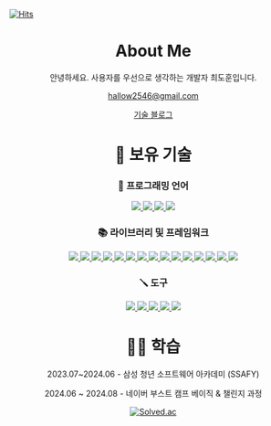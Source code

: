 [![Hits](https://hits.seeyoufarm.com/api/count/incr/badge.svg?url=https%3A%2F%2Fgithub.com%2FDohun-choi%2FTIL&count_bg=%23DC3FCE&title_bg=%23555555&icon=&icon_color=%23E7E7E7&title=Visitors&edge_flat=false)](https://hits.seeyoufarm.com)

<div align="center">

# About Me
안녕하세요. 사용자를 우선으로 생각하는 개발자 최도훈입니다.

hallow2546@gmail.com


[기술 블로그](https://curt-poem.tistory.com/)

# 📝 보유 기술
### 💬 프로그래밍 언어
<a href="https://developer.mozilla.org/ko/docs/Web/JavaScript">
  <img src="https://img.shields.io/badge/javascript-F7DF1E?style=flat&logo=javascript&logoColor=white">
</a>
<a href="https://www.typescriptlang.org/ko/">
  <img src="https://img.shields.io/badge/typescript-3178C6?style=flat&logo=typescript&logoColor=white">
</a>
<a href="https://dart.dev/">
  <img src="https://img.shields.io/badge/dart-0175C2?style=flat&logo=dart&logoColor=white">
</a>
<a href="https://www.python.org/">
  <img src="https://img.shields.io/badge/python-3776AB?style=flat&logo=python&logoColor=white">
</a>

### 📚 라이브러리 및 프레임워크
<a href="https://ko.react.dev/">
  <img src="https://img.shields.io/badge/react-61DAFB?style=flat&logo=react&logoColor=white">
</a>
<a href="https://ko.vuejs.org/">
  <img src="https://img.shields.io/badge/vue-4FC08D?style=flat&logo=vuedotjs&logoColor=white">
</a>
<a href="https://nextjs.org/">
  <img src="https://img.shields.io/badge/next-000000?style=flat&logo=nextdotjs&logoColor=white">
</a>
<a href="https://ko.vitejs.dev/guide/">
  <img src="https://img.shields.io/badge/vite-646CFF?style=flat&logo=vite&logoColor=white">
</a>
<a href="https://expo.dev/">
  <img src="https://img.shields.io/badge/reactnative-61DAFB?style=flat&logo=react&logoColor=white">
</a>
<a href="https://tanstack.com/query/latest">
  <img src="https://img.shields.io/badge/tanstackquery-FF4154?style=flat&logo=reactquery&logoColor=white">
</a>
<a href="https://jestjs.io/">
  <img src="https://img.shields.io/badge/jest-C21325?style=flat&logo=jest&logoColor=white">
</a>
<a href="https://storybook.js.org/">
  <img src="https://img.shields.io/badge/storybook-FF4785?style=flat&logo=storybook&logoColor=white">
</a>
<a href="https://mswjs.io/">
  <img src="https://img.shields.io/badge/msw-FF6A33?style=flat&logo=mockserviceworker&logoColor=white">
</a>
<a href="https://ko.redux.js.org/">
  <img src="https://img.shields.io/badge/redux-764ABC?style=flat&logo=redux&logoColor=white">
</a>
<a href="https://zustand-demo.pmnd.rs/">
  <img src="https://img.shields.io/badge/zustand-000000?style=flat&logo=zustand&logoColor=white">
</a>
<a href="https://styled-components.com/docs">
  <img src="https://img.shields.io/badge/styledcomponents-DB7093?style=flat&logo=styledcomponents&logoColor=white">
</a>
<a href="https://www.webcomponents.org/">
  <img src="https://img.shields.io/badge/webcomponents-29ABE2?style=flat&logo=webcomponentsdotorg&logoColor=white">
</a>
<a href="https://flutter.dev/">
  <img src="https://img.shields.io/badge/flutter-02569B?style=flat&logo=flutter&logoColor=white">
</a>
<a href="https://docs.djangoproject.com/ko/5.1/intro/">
  <img src="https://img.shields.io/badge/django-092E20?style=flat&logo=django&logoColor=white">
</a>

### 🪛 도구
<a href="https://www.atlassian.com/software/jira">
  <img src="https://img.shields.io/badge/jira-0052CC?style=flat&logo=jirasoftware&logoColor=white">
</a>
<a href="https://www.figma.com/ko-kr/">
  <img src="https://img.shields.io/badge/figma-F24E1E?style=flat&logo=figma&logoColor=white">
</a>
<a href="https://mattermost.com/">
  <img src="https://img.shields.io/badge/mattermost-0058CC?style=flat&logo=mattermost&logoColor=white">
</a>
<a href="https://slack.com/intl/ko-kr/">
  <img src="https://img.shields.io/badge/slack-4A154B?style=flat&logo=slack&logoColor=white">
</a>
<a href="https://aws.amazon.com/ko">
  <img src="https://img.shields.io/badge/aws-232F3E?style=flat&logo=amazonwebservices&logoColor=white">
</a>

# 🧑‍🎓 학습
2023.07~2024.06 - 삼성 청년 소프트웨어 아카데미 (SSAFY)

2024.06 ~ 2024.08 - 네이버 부스트 캠프 베이직 & 챌린지 과정

[![Solved.ac](http://mazassumnida.wtf/api/v2/generate_badge?boj=chlehgns123)](https://solved.ac/chlehgns123)

</div>
